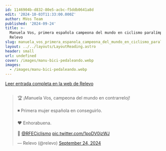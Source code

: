 ```yaml
---
id: 1146904b-d832-80e5-acbc-f5ddb0641a8d
edit: '2024-10-03T11:33:00.000Z'
author: MVos Team
published: '2024-09-24'
title: >-
  Manuela Vos, primera española campeona del mundo en ciclismo paralímpico.
  Relevo
slug: manuela_vos_primera_espanola_campeona_del_mundo_en_ciclismo_paralimpico_relevo
layout: ../../layouts/LayoutReading.astro
header: small
url: undefined
cover: /images/manu-bici-pedaleando.webp
images:
  - /images/manu-bici-pedaleando.webp
---
```


[Leer entrada completa en la web de Relevo](https://www.relevo.com/ciclismo/manuela-primera-espanola-campeona-mundo-20240924202954-nt.html)


<figure><img src="/images/manu-bici-pedaleando.webp" alt=""><figcaption align="left"></figcaption></figure>


<div class='embed-content'><blockquote class="twitter-tweet"><p lang="es" dir="ltr">🏆 ¡Manuela Vos, campeona del mundo en contrarreloj!<br><br>◾️ Primera mujer española en conseguirlo. <br><br>❤️ Enhorabuena. <br><br>📸 <a href="https://twitter.com/RFECiclismo?ref_src=twsrc%5Etfw">@RFECiclismo</a> <a href="https://t.co/1poDV0jzWJ">pic.twitter.com/1poDV0jzWJ</a></p>&mdash; Relevo (@relevo) <a href="https://twitter.com/relevo/status/1838646234036212045?ref_src=twsrc%5Etfw">September 24, 2024</a></blockquote> <script async src="https://platform.twitter.com/widgets.js" charset="utf-8"></script> <p></p></div>

